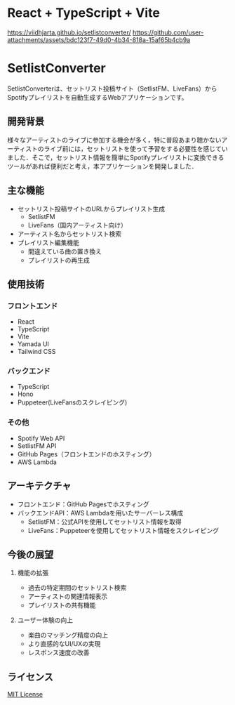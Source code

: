 # React + TypeScript + Vite

https://viidhjarta.github.io/setlistconverter/
https://github.com/user-attachments/assets/bdc123f7-49d0-4b34-818a-15af65b4cb9a


# SetlistConverter

SetlistConverterは、セットリスト投稿サイト（SetlistFM、LiveFans）からSpotifyプレイリストを自動生成するWebアプリケーションです。

## 開発背景

様々なアーティストのライブに参加する機会が多く，特に普段あまり聴かないアーティストのライブ前には，セットリストを使って予習をする必要性を感じていました．そこで，セットリスト情報を簡単にSpotifyプレイリストに変換できるツールがあれば便利だと考え，本アプリケーションを開発しました．

## 主な機能
- セットリスト投稿サイトのURLからプレイリスト生成
  - SetlistFM
  - LiveFans（国内アーティスト向け）
- アーティスト名からセットリスト検索
- プレイリスト編集機能
  - 間違えている曲の置き換え
  - プレイリストの再生成

## 使用技術

### フロントエンド
- React
- TypeScript
- Vite
- Yamada UI
- Tailwind CSS

### バックエンド
- TypeScript
- Hono
- Puppeteer(LiveFansのスクレイピング)

### その他
- Spotify Web API
- SetlistFM API
- GitHub Pages（フロントエンドのホスティング）
- AWS Lambda

## アーキテクチャ

- フロントエンド：GitHub Pagesでホスティング
- バックエンドAPI：AWS Lambdaを用いたサーバーレス構成
  - SetlistFM：公式APIを使用してセットリスト情報を取得
  - LiveFans：Puppeteerを使用してセットリスト情報をスクレイピング

## 今後の展望

1. 機能の拡張
   - 過去の特定期間のセットリスト検索
   - アーティストの関連情報表示
   - プレイリストの共有機能

2. ユーザー体験の向上
   - 楽曲のマッチング精度の向上
   - より直感的なUI/UXの実現
   - レスポンス速度の改善

## ライセンス

[MIT License](LICENSE)

